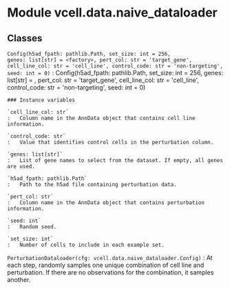 Module vcell.data.naive_dataloader
==================================

Classes
-------

`Config(h5ad_fpath: pathlib.Path, set_size: int = 256, genes: list[str] = <factory>, pert_col: str = 'target_gene', cell_line_col: str = 'cell_line', control_code: str = 'non-targeting', seed: int = 0)`
:   Config(h5ad_fpath: pathlib.Path, set_size: int = 256, genes: list[str] = <factory>, pert_col: str = 'target_gene', cell_line_col: str = 'cell_line', control_code: str = 'non-targeting', seed: int = 0)

    ### Instance variables

    `cell_line_col: str`
    :   Column name in the AnnData object that contains cell line information.

    `control_code: str`
    :   Value that identifies control cells in the perturbation column.

    `genes: list[str]`
    :   List of gene names to select from the dataset. If empty, all genes are used.

    `h5ad_fpath: pathlib.Path`
    :   Path to the h5ad file containing perturbation data.

    `pert_col: str`
    :   Column name in the AnnData object that contains perturbation information.

    `seed: int`
    :   Random seed.

    `set_size: int`
    :   Number of cells to include in each example set.

`PerturbationDataloader(cfg: vcell.data.naive_dataloader.Config)`
:   At each step, randomly samples one unique combination of cell line and perturbation. If there are no observations for the combination, it samples another.
